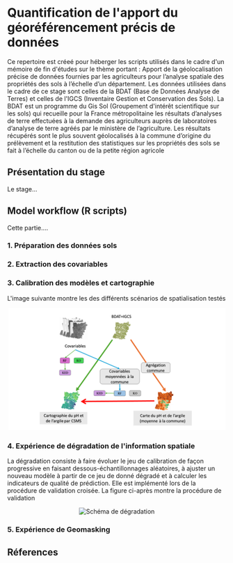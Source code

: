 

# Quantification de l'apport du géoréférencement précis de données 

Ce repertoire est créeé pour héberger les scripts utilisés dans le cadre d'un mémoire de fin d'études sur le thème portant : Apport de la géolocalisation précise de données fournies par les agriculteurs pour l’analyse spatiale des propriétés des sols à l’échelle d’un département. 
Les données utilisées dans le cadre de ce stage sont celles de la BDAT (Base de Données Analyse de Terres) et celles de l'IGCS (Inventaire Gestion et Conservation des Sols). La BDAT est un programme du Gis Sol (Groupement d'intérêt scientifique sur les sols) qui recueille pour la France métropolitaine les résultats d’analyses de terre effectuées à la demande des agriculteurs auprès de laboratoires d’analyse de terre agréés par le ministère de l’agriculture. Les résultats récupérés sont le plus souvent géolocalisés à la commune d’origine du prélèvement et la restitution des statistiques sur les propriétés des sols se fait à l’échelle du canton ou de la petite région agricole

## Présentation du stage
Le stage...


## Model workflow (R scripts)

Cette partie....

### 1. Préparation des données sols




### 2. Extraction des covariables


### 3. Calibration des modèles et cartographie
L'image suivante montre les des différents scénarios de spatialisation testés
<p align="center">
  <img src="carto/modeles_CSMS.png" width="500" alt="Modèles CSMS">
</p>



### 4. Expérience de dégradation de l'information spatiale
La dégradation consiste à faire évoluer le jeu de calibration de façon progressive en faisant dessous-échantillonnages aléatoires, à ajuster un nouveau modèle à partir de ce jeu de donné dégradé et à calculer les indicateurs de qualité de prédiction.
Elle est implémenté lors de la procédure de validation croisée.
La figure ci-après montre la procédure de validation
<p align="center">
  <img src="dégradation/schema_degradation.png" width="500" alt="Schéma de dégradation">
</p>


    

### 5. Expérience de Geomasking




## Réferences

